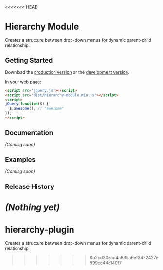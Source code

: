 <<<<<<< HEAD
# Hierarchy Module

Creates a structure between drop-down menus for dynamic parent-child relationship.

## Getting Started
Download the [production version][min] or the [development version][max].

[min]: https://raw.github.com/cgonzales/hierarchy-module/master/dist/hierarchy-module.min.js
[max]: https://raw.github.com/cgonzales/hierarchy-module/master/dist/hierarchy-module.js

In your web page:

```html
<script src="jquery.js"></script>
<script src="dist/hierarchy-module.min.js"></script>
<script>
jQuery(function($) {
  $.awesome(); // "awesome"
});
</script>
```

## Documentation
_(Coming soon)_

## Examples
_(Coming soon)_

## Release History
_(Nothing yet)_
=======
hierarchy-plugin
================

Creates a structure between drop-down menus for dynamic parent-child relationship
>>>>>>> 0b2cd30ead4a83ba6ef3432427e999cc44c140f7

